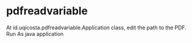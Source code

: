 # pdfreadvariable

At id.uqicosta.pdfreadvariable.Application class, edit the path to the PDF.
Run As java application
